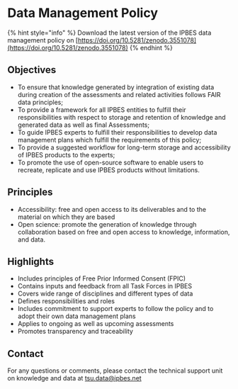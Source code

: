 # Data Management Policy

{% hint style="info" %}
Download the latest version of the IPBES data management policy on  [https://doi.org/10.5281/zenodo.3551078](https://doi.org/10.5281/zenodo.3551078)
{% endhint %}

## Objectives

* To ensure that knowledge generated by integration of existing data during creation of the assessments and related activities follows FAIR data principles; 
* To provide a framework for all IPBES entities to fulfill their responsibilities with respect to storage and retention of knowledge and generated data as well as final Assessments; 
* To guide IPBES experts to fulfill their responsibilities to develop data management plans which fulfill the requirements of this policy; 
* To provide a suggested workflow for long-term storage and accessibility of IPBES products to the experts; 
* To promote the use of open-source software to enable users to recreate, replicate and use IPBES products without limitations.

## Principles

* Accessibility: free and open access to its deliverables and to the material on which they are based 
* Open science: promote the generation of knowledge through collaboration based on free and open access to knowledge, information, and data.

## Highlights

* Includes principles of Free Prior Informed Consent \(FPIC\) 
* Contains inputs and feedback from all Task Forces in IPBES
* Covers wide range of disciplines and different types of data 
* Defines responsibilities and roles 
* Includes commitment to support experts to follow the policy and to adopt their own data management plans
* Applies to ongoing as well as upcoming assessments
* Promotes transparency and traceability

## Contact

For any questions or comments, please contact the technical support unit on knowledge and data at tsu.data@ipbes.net 

